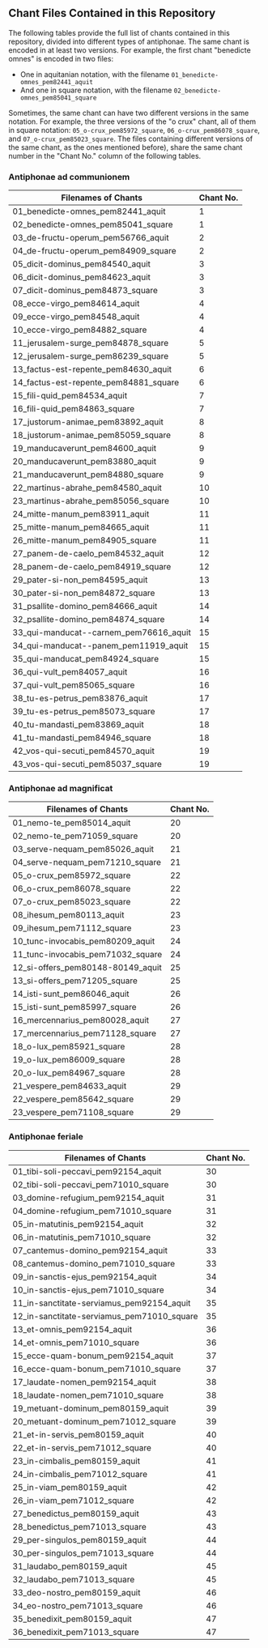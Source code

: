 ## Chant Files Contained in this Repository

The following tables provide the full list of chants contained in this repository, divided into different types of antiphonae. 
The same chant is encoded in at least two versions. For example, the first chant "benedicte omnes" is encoded in two files:
- One in aquitanian notation, with the filename `01_benedicte-omnes_pem82441_aquit`
- And one in square notation, with the filename `02_benedicte-omnes_pem85041_square`

Sometimes, the same chant can have two different versions in the same notation. For example, the three versions of the "o crux" chant, all of them in square notation: `05_o-crux_pem85972_square`, `06_o-crux_pem86078_square`, and `07_o-crux_pem85023_square`. The files containing different versions of the same chant, as the ones mentioned before), share the same chant number in the "Chant No." column of the following tables.

### Antiphonae ad communionem

| Filenames of Chants             | Chant No.     |
|--------------------------------------------|----|
| 01_benedicte-omnes_pem82441_aquit          | 1  |
| 02_benedicte-omnes_pem85041_square         | 1  |
| 03_de-fructu-operum_pem56766_aquit         | 2  |
| 04_de-fructu-operum_pem84909_square        | 2  |
| 05_dicit-dominus_pem84540_aquit            | 3  |
| 06_dicit-dominus_pem84623_aquit            | 3  |
| 07_dicit-dominus_pem84873_square           | 3  |
| 08_ecce-virgo_pem84614_aquit               | 4  |
| 09_ecce-virgo_pem84548_aquit               | 4  |
| 10_ecce-virgo_pem84882_square              | 4  |
| 11_jerusalem-surge_pem84878_square         | 5  |
| 12_jerusalem-surge_pem86239_square         | 5  |
| 13_factus-est-repente_pem84630_aquit       | 6  |
| 14_factus-est-repente_pem84881_square      | 6  |
| 15_fili-quid_pem84534_aquit                | 7  |
| 16_fili-quid_pem84863_square               | 7  |
| 17_justorum-animae_pem83892_aquit          | 8  |
| 18_justorum-animae_pem85059_square         | 8  |
| 19_manducaverunt_pem84600_aquit            | 9  |
| 20_manducaverunt_pem83880_aquit            | 9  |
| 21_manducaverunt_pem84880_square           | 9  |
| 22_martinus-abrahe_pem84580_aquit          | 10 |
| 23_martinus-abrahe_pem85056_square         | 10 |
| 24_mitte-manum_pem83911_aquit              | 11 |
| 25_mitte-manum_pem84665_aquit              | 11 |
| 26_mitte-manum_pem84905_square             | 11 |
| 27_panem-de-caelo_pem84532_aquit           | 12 |
| 28_panem-de-caelo_pem84919_square          | 12 |
| 29_pater-si-non_pem84595_aquit             | 13 |
| 30_pater-si-non_pem84872_square            | 13 |
| 31_psallite-domino_pem84666_aquit          | 14 |
| 32_psallite-domino_pem84874_square         | 14 |
| 33_qui-manducat--carnem_pem76616_aquit     | 15 |
| 34_qui-manducat--panem_pem11919_aquit      | 15 |
| 35_qui-manducat_pem84924_square            | 15 |
| 36_qui-vult_pem84057_aquit                 | 16 |
| 37_qui-vult_pem85065_square                | 16 |
| 38_tu-es-petrus_pem83876_aquit             | 17 |
| 39_tu-es-petrus_pem85073_square            | 17 |
| 40_tu-mandasti_pem83869_aquit              | 18 |
| 41_tu-mandasti_pem84946_square             | 18 |
| 42_vos-qui-secuti_pem84570_aquit           | 19 |
| 43_vos-qui-secuti_pem85037_square          | 19 |

### Antiphonae ad magnificat

| Filenames of Chants             | Chant No.     |
|--------------------------------------------|----|
| 01_nemo-te_pem85014_aquit                  | 20 |
| 02_nemo-te_pem71059_square                 | 20 |
| 03_serve-nequam_pem85026_aquit             | 21 |
| 04_serve-nequam_pem71210_square            | 21 |
| 05_o-crux_pem85972_square                  | 22 |
| 06_o-crux_pem86078_square                  | 22 |
| 07_o-crux_pem85023_square                  | 22 |
| 08_ihesum_pem80113_aquit                   | 23 |
| 09_ihesum_pem71112_square                  | 23 |
| 10_tunc-invocabis_pem80209_aquit           | 24 |
| 11_tunc-invocabis_pem71032_square          | 24 |
| 12_si-offers_pem80148-80149_aquit          | 25 |
| 13_si-offers_pem71205_square               | 25 |
| 14_isti-sunt_pem86046_aquit                | 26 |
| 15_isti-sunt_pem85997_square               | 26 |
| 16_mercennarius_pem80028_aquit             | 27 |
| 17_mercennarius_pem71128_square            | 27 |
| 18_o-lux_pem85921_square                   | 28 |
| 19_o-lux_pem86009_square                   | 28 |
| 20_o-lux_pem84967_square                   | 28 |
| 21_vespere_pem84633_aquit                  | 29 |
| 22_vespere_pem85642_square                 | 29 |
| 23_vespere_pem71108_square                 | 29 |

### Antiphonae feriale

| Filenames of Chants             | Chant No.     |
|--------------------------------------------|----|
| 01_tibi-soli-peccavi_pem92154_aquit        | 30 |
| 02_tibi-soli-peccavi_pem71010_square       | 30 |
| 03_domine-refugium_pem92154_aquit          | 31 |
| 04_domine-refugium_pem71010_square         | 31 |
| 05_in-matutinis_pem92154_aquit             | 32 |
| 06_in-matutinis_pem71010_square            | 32 |
| 07_cantemus-domino_pem92154_aquit          | 33 |
| 08_cantemus-domino_pem71010_square         | 33 |
| 09_in-sanctis-ejus_pem92154_aquit          | 34 |
| 10_in-sanctis-ejus_pem71010_square         | 34 |
| 11_in-sanctitate-serviamus_pem92154_aquit  | 35 |
| 12_in-sanctitate-serviamus_pem71010_square | 35 |
| 13_et-omnis_pem92154_aquit                 | 36 |
| 14_et-omnis_pem71010_square                | 36 |
| 15_ecce-quam-bonum_pem92154_aquit          | 37 |
| 16_ecce-quam-bonum_pem71010_square         | 37 |
| 17_laudate-nomen_pem92154_aquit            | 38 |
| 18_laudate-nomen_pem71010_square           | 38 |
| 19_metuant-dominum_pem80159_aquit          | 39 |
| 20_metuant-dominum_pem71012_square         | 39 |
| 21_et-in-servis_pem80159_aquit             | 40 |
| 22_et-in-servis_pem71012_square            | 40 |
| 23_in-cimbalis_pem80159_aquit              | 41 |
| 24_in-cimbalis_pem71012_square             | 41 |
| 25_in-viam_pem80159_aquit                  | 42 |
| 26_in-viam_pem71012_square                 | 42 |
| 27_benedictus_pem80159_aquit               | 43 |
| 28_benedictus_pem71013_square              | 43 |
| 29_per-singulos_pem80159_aquit             | 44 |
| 30_per-singulos_pem71013_square            | 44 |
| 31_laudabo_pem80159_aquit                  | 45 |
| 32_laudabo_pem71013_square                 | 45 |
| 33_deo-nostro_pem80159_aquit               | 46 |
| 34_eo-nostro_pem71013_square               | 46 |
| 35_benedixit_pem80159_aquit                | 47 |
| 36_benedixit_pem71013_square               | 47 |
